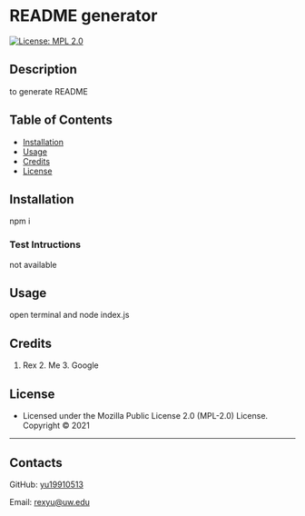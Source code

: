 # README generator
[![License: MPL 2.0](https://img.shields.io/badge/License-MPL%202.0-brightgreen.svg)](https://opensource.org/licenses/MPL-2.0)
## Description
to generate README
## Table of Contents
- [Installation](#installation)
- [Usage](#usage)
- [Credits](#credits)
- [License](#license)
## Installation
npm i
### Test Intructions
not available

## Usage
open terminal and node index.js

## Credits
1. Rex 2. Me 3. Google

## License
* Licensed under the Mozilla Public License 2.0 (MPL-2.0) License. Copyright © 2021
---
## Contacts
GitHub: [yu19910513](https://github.com/yu19910513/)

Email: [rexyu@uw.edu](mailto:rexyu@uw.edu)
